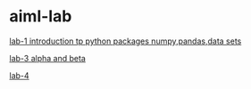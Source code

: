 # aiml-lab
[lab-1 introduction tp python packages numpy,pandas,data sets](https://github.com/udaykiran83358gmailcom/aiml-lab/blob/main/Copy_of_lab_o1_AIML.ipynb)

[lab-3 alpha and beta](https://github.com/udaykiran83358gmailcom/aiml-lab/blob/main/lab_3_alpha_and_beta.ipynb)

[lab-4](https://github.com/udaykiran83358gmailcom/aiml-lab/blob/main/lab_04.ipynb)
